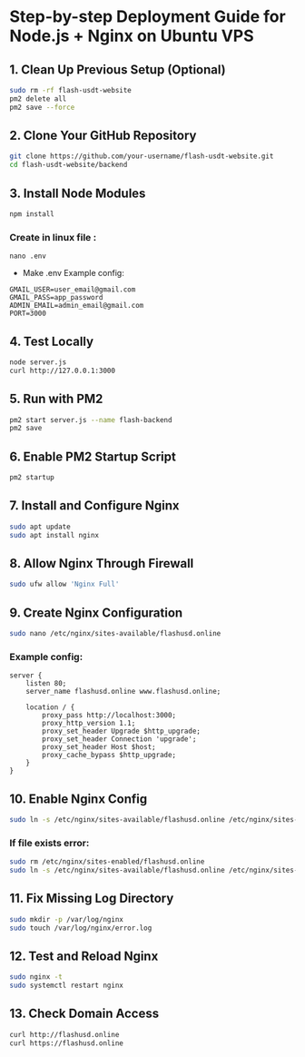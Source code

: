 # Step-by-step Deployment Guide for Node.js + Nginx on Ubuntu VPS

## 1. Clean Up Previous Setup (Optional)
```bash
sudo rm -rf flash-usdt-website
pm2 delete all
pm2 save --force
```

## 2. Clone Your GitHub Repository
```bash
git clone https://github.com/your-username/flash-usdt-website.git
cd flash-usdt-website/backend
```

## 3. Install Node Modules
```bash
npm install
```
### Create in linux file :
`nano .env`

- Make .env Example config:

```
GMAIL_USER=user_email@gmail.com
GMAIL_PASS=app_password
ADMIN_EMAIL=admin_email@gmail.com
PORT=3000

```

## 4. Test Locally
```bash
node server.js
curl http://127.0.0.1:3000
```

## 5. Run with PM2
```bash
pm2 start server.js --name flash-backend
pm2 save
```

## 6. Enable PM2 Startup Script
```bash
pm2 startup
```

## 7. Install and Configure Nginx
```bash
sudo apt update
sudo apt install nginx
```

## 8. Allow Nginx Through Firewall
```bash
sudo ufw allow 'Nginx Full'
```

## 9. Create Nginx Configuration
```bash
sudo nano /etc/nginx/sites-available/flashusd.online
```

### Example config:
```nginx
server {
    listen 80;
    server_name flashusd.online www.flashusd.online;

    location / {
        proxy_pass http://localhost:3000;
        proxy_http_version 1.1;
        proxy_set_header Upgrade $http_upgrade;
        proxy_set_header Connection 'upgrade';
        proxy_set_header Host $host;
        proxy_cache_bypass $http_upgrade;
    }
}
```

## 10. Enable Nginx Config
```bash
sudo ln -s /etc/nginx/sites-available/flashusd.online /etc/nginx/sites-enabled/
```

### If file exists error:
```bash
sudo rm /etc/nginx/sites-enabled/flashusd.online
sudo ln -s /etc/nginx/sites-available/flashusd.online /etc/nginx/sites-enabled/
```

## 11. Fix Missing Log Directory
```bash
sudo mkdir -p /var/log/nginx
sudo touch /var/log/nginx/error.log
```

## 12. Test and Reload Nginx
```bash
sudo nginx -t
sudo systemctl restart nginx
```

## 13. Check Domain Access
```bash
curl http://flashusd.online
curl https://flashusd.online
```
